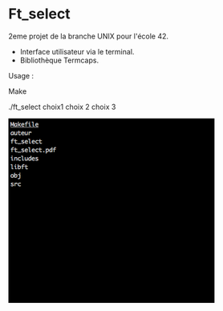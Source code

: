# Ft_select
2eme projet de la branche UNIX pour l'école 42.
- Interface utilisateur via le terminal.
- Bibliothèque Termcaps.

Usage : 

Make 


./ft_select choix1 choix 2 choix 3


![alt tag](https://raw.githubusercontent.com/artemys/FT_select/master/rendu.png)

